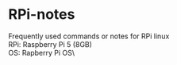 # RPi-notes
Frequently used commands or notes for RPi linux\
RPi: Raspberry Pi 5 (8GB)\
OS: Rapberry Pi OS\
